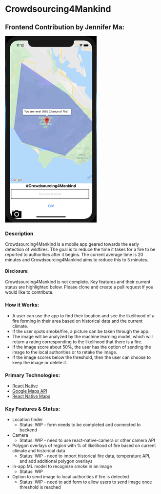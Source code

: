 # Crowdsourcing4Mankind

## Frontend Contribution by Jennifer Ma:

<img src="Crowdsource4Mankind/src/images/screen_shot_simulator.png" alt="crowdsource4mankind screenshot" width="300">

### Description
Crowdsourcing4Mankind is a mobile app geared towards the early detection of wildfires. The goal is to reduce the time it takes for a fire to be reported to authorities after it begins. The current average time is 20 minutes and Crowdsourcing4Mankind aims to reduce this to 5 minutes.

#### Disclosure:
Crowdsourcing4Mankind is not complete. Key features and their current status are highlighted below. Please clone and create a pull request if you would like to contribute.

### How it Works:
- A user can use the app to find their location and see the likelihood of a fire forming in their area based on historical data and the current climate. 
- If the user spots smoke/fire, a picture can be taken through the app. 
- The image will be analyzed by the machine learning model, which will return a rating corresponding to the likelihood that there is a fire. 
- If the image score about 50%, the user has the option of sending the image to the local authorities or to retake the image. 
- If the image scores below the threshold, then the user can choose to keep the image or delete it. 

### Primary Technologies:
- [React Native](https://facebook.github.io/react-native/docs/getting-started)
- [Google Maps API](https://developers.google.com/maps/documentation/javascript/tutorial)
- [React Native Maps](https://github.com/react-native-community/react-native-maps)

### Key Features & Status:
- Location finder
  - Status: WIP - form needs to be completed and connected to backend
- Camera
  - Status: WIP - need to use react-native-camera or other camera API
- Polygon overlays of region with % of likelihood of fire based on current climate and historical data
  - Status: WIP - need to import historical fire data, temperature API, and add additional polygon overlays
- In-app ML model to recognize smoke in an image
  - Status: WIP
- Option to send image to local authorities if fire is detected
  - Status: WIP - need to add form to allow users to send image once threshold is reached